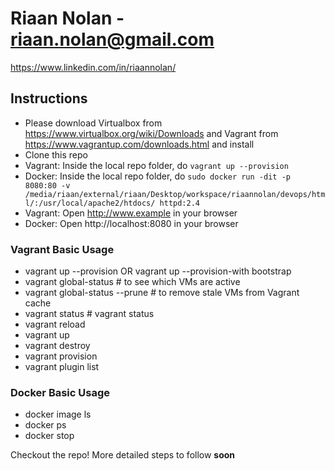 # Riaan Nolan - riaan.nolan@gmail.com
https://www.linkedin.com/in/riaannolan/

## Instructions
* Please download Virtualbox from https://www.virtualbox.org/wiki/Downloads and Vagrant from https://www.vagrantup.com/downloads.html and install
* Clone this repo
* Vagrant: Inside the local repo folder, do `vagrant up --provision`
* Docker: Inside the local repo folder, do `sudo docker run -dit -p 8080:80 -v /media/riaan/external/riaan/Desktop/workspace/riaannolan/devops/html/:/usr/local/apache2/htdocs/ httpd:2.4`
* Vagrant: Open http://www.example in your browser
* Docker: Open http://localhost:8080 in your browser

### Vagrant Basic Usage
* vagrant up --provision OR vagrant up --provision-with bootstrap
* vagrant global-status # to see which VMs are active
* vagrant global-status --prune # to remove stale VMs from Vagrant cache
* vagrant status # vagrant status
* vagrant reload
* vagrant up
* vagrant destroy
* vagrant provision
* vagrant plugin list

### Docker Basic Usage
* docker image ls
* docker ps
* docker stop

Checkout the repo! More detailed steps to follow __soon__
